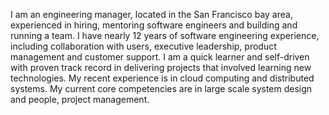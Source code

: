 I am an engineering manager, located in the San Francisco bay area, experienced in hiring, mentoring software engineers and building and running a team. I have nearly 12 years of software engineering experience, including collaboration with users, executive leadership, product management and customer support. I am a quick learner and self-driven with proven track record in delivering projects that involved learning new technologies. My recent experience is in cloud computing and distributed systems. My current core competencies are in large scale system design and people, project management.
